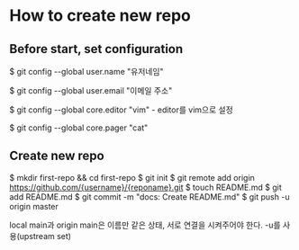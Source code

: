 # How to create new repo

## Before start, set configuration

$ git config --global user.name "유저네임"


$ git config --global user.email "이메일 주소"


$ git config --global core.editor "vim" - editor를 vim으로 설정


$ git config --global core.pager "cat"


## Create new repo

$ mkdir first-repo && cd first-repo
$ git init
$ git remote add origin https://github.com/{username}/{reponame}.git
$ touch README.md
$ git add README.md
$ git commit -m "docs: Create README.md"
$ git push -u origin master

local main과 origin main은 이름만 같은 상태, 서로 연결을 시켜주어야 한다. -u를 사용(upstream set)

